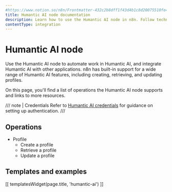 ```yaml
---
#https://www.notion.so/n8n/Frontmatter-432c2b8dff1f43d4b1c8d20075510fe4
title: Humantic AI node documentation
description: Learn how to use the Humantic AI node in n8n. Follow technical documentation to integrate Humantic AI node into your workflows.
contentType: integration
---
```


# Humantic AI node

Use the Humantic AI node to automate work in Humantic AI, and integrate Humantic AI with other applications. n8n has built-in support for a wide range of Humantic AI features, including creating, retrieving, and updating profiles. 

On this page, you'll find a list of operations the Humantic AI node supports and links to more resources.

/// note | Credentials
Refer to [Humantic AI credentials](/integrations/builtin/credentials/humanticai/) for guidance on setting up authentication. 
///

## Operations

* Profile
    * Create a profile
    * Retrieve a profile
    * Update a profile

## Templates and examples

<!-- see https://www.notion.so/n8n/Pull-in-templates-for-the-integrations-pages-37c716837b804d30a33b47475f6e3780 -->
[[ templatesWidget(page.title, 'humantic-ai') ]]


